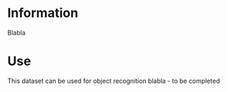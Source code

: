 # Information
Blabla

# Use
This dataset can be used for object recognition
blabla - to be completed
 

